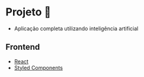 # Projeto :rocket:
- Aplicação completa utilizando inteligência artificial

## Frontend

- [React]()
- [Styled Components]()